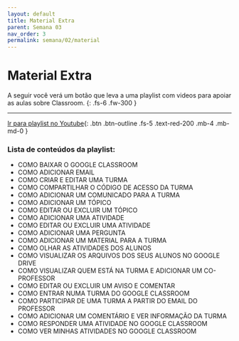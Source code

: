 ```yaml
---
layout: default
title: Material Extra
parent: Semana 03
nav_order: 3
permalink: semana/02/material
---
```


# Material Extra

A seguir você verá um botão que leva a uma playlist com videos para apoiar as aulas sobre Classroom. 
{: .fs-6 .fw-300 }

---

[Ir para playlist no Youtube](https://www.youtube.com/playlist?list=PLne7FhyNmvs70Ujv2EIoEYW-6_OFlMWNw){: .btn .btn-outline .fs-5 .text-red-200 .mb-4 .mb-md-0 }


### Lista de conteúdos da playlist: 

- COMO BAIXAR O GOOGLE CLASSROOM
- COMO ADICIONAR EMAIL
- COMO CRIAR E EDITAR UMA TURMA
- COMO COMPARTILHAR O CÓDIGO DE ACESSO DA TURMA 
- COMO ADICIONAR UM COMUNICADO PARA A TURMA
- COMO ADICIONAR UM TÓPICO
- COMO EDITAR OU EXCLUIR UM TÓPICO
- COMO ADICIONAR UMA ATIVIDADE
- COMO EDITAR OU EXCLUIR UMA ATIVIDADE
- COMO ADICIONAR UMA PERGUNTA
- COMO ADICIONAR UM MATERIAL PARA A TURMA
- COMO OLHAR AS ATIVIDADES DOS ALUNOS
- COMO VISUALIZAR OS ARQUIVOS DOS SEUS ALUNOS NO GOOGLE DRIVE
- COMO VISUALIZAR QUEM ESTÁ NA TURMA E ADICIONAR UM CO-PROFESSOR
- COMO EDITAR OU EXCLUIR UM AVISO E COMENTAR
- COMO ENTRAR NUMA TURMA DO GOOGLE CLASSROOM
- COMO PARTICIPAR DE UMA TURMA A PARTIR DO EMAIL DO PROFESSOR
- COMO ADICIONAR UM COMENTÁRIO E VER INFORMAÇÃO DA TURMA
- COMO RESPONDER UMA ATIVIDADE NO GOOGLE CLASSROOM
- COMO VER MINHAS ATIVIDADES NO GOOGLE CLASSROOM



